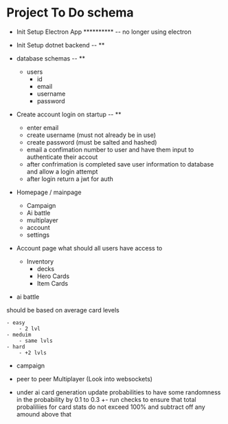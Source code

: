 # Project To Do schema

- Init Setup Electron App ********** -- no longer using electron

- Init Setup dotnet backend -- ** 

- database schemas -- **
    - users
        - id
        - email
        - username
        - password

- Create account login on startup -- **
    - enter email
    - create username (must not already be in use)
    - create password (must be salted and hashed)
    - email a confimation number to user and have them input to authenticate their accout
    - after confrimation is completed save user information to database and allow a login attempt
    - after login return a jwt for auth

- Homepage / mainpage
    - Campaign
    - Ai battle
    - multiplayer
    - account
    - settings

- Account page what should all users have access to
    - Inventory
        - decks
        - Hero Cards
        - Item Cards

- ai battle

should be based on average card levels

    - easy
        - 2 lvl
    - meduim
        - same lvls
    - hard
        - +2 lvls

- campaign

- peer to peer Multiplayer (Look into websockets)


- under ai card generation update probabilities to have some randomness in the probability by 0.1 to 0.3 +- 
run checks to ensure that total probaliliies for card stats do not exceed 100% and subtract off any amound above that
